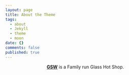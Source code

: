 ```yaml
---
layout: page
title: About the Theme
tags:
  - about
  - Jekyll
  - theme
  - moon
date: {}
comments: false
published: true
---
```

    
<center><a href="https://pakman1153.github.io"><b>GSW</b></a> is a Family run Glass Hot Shop.</center>

